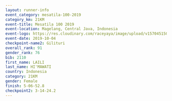 ```yaml
---
layout: runner-info 
event_category: mesatila-100-2019 
category_km: 21KM 
event-title: Mesatila 100 2019 
event-location: Magelang, Central Java, Indonesia 
event-logo: https://res.cloudinary.com/raceyaya/image/upload/v1570451507/logo/mesastila100_jin7bl.jpg 
event-date: 2019-10-04 
checkpoint-name2: Gilituri 
overall_rank: 91
gender_rank: 76
bib: 2110
first_name: LAILI
last_name: HI'MAWATI
country: Indonesia
category: 21KM
gender: Female
finish: 5-06-52.8
checkpoint2: 3-14-24.2
---
```

